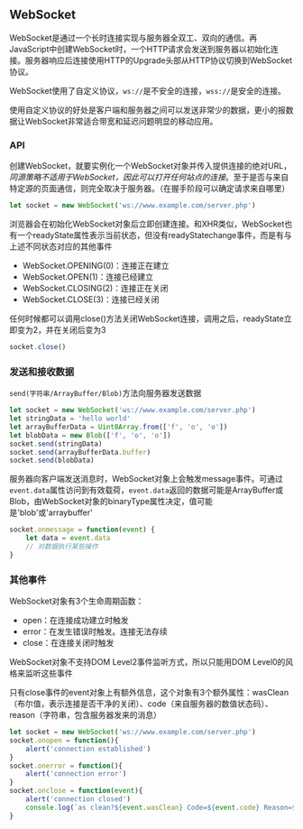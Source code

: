 ## WebSocket

WebSocket是通过一个长时连接实现与服务器全双工、双向的通信。再JavaScript中创建WebSocket时，一个HTTP请求会发送到服务器以初始化连接。服务器响应后连接使用HTTP的Upgrade头部从HTTP协议切换到WebSocket协议。  

WebSocket使用了自定义协议，`ws://`是不安全的连接，`wss://`是安全的连接。

使用自定义协议的好处是客户端和服务器之间可以发送非常少的数据，更小的报数据让WebSocket非常适合带宽和延迟问题明显的移动应用。  

### API

创建WebSocket，就要实例化一个WebSocket对象并传入提供连接的绝对URL，*同源策略不适用于WebSocket，因此可以打开任何站点的连接*。至于是否与来自特定源的页面通信，则完全取决于服务器。（在握手阶段可以确定请求来自哪里）

```js
let socket = new WebSocket('ws://www.example.com/server.php')
```

浏览器会在初始化WebSocket对象后立即创建连接。和XHR类似，WebSocket也有一个readyState属性表示当前状态，但没有readyStatechange事件，而是有与上述不同状态对应的其他事件

- WebSocket.OPENING(0)：连接正在建立
- WebSocket.OPEN(1)：连接已经建立
- WebSocket.CLOSING(2)：连接正在关闭
- WebSocket.CLOSE(3)：连接已经关闭

任何时候都可以调用close()方法关闭WebSocket连接，调用之后，readyState立即变为2，并在关闭后变为3

```js
socket.close()
```

### 发送和接收数据

`send(字符串/ArrayBuffer/Blob)`方法向服务器发送数据

```js
let socket = new WebSocket('ws://www.example.com/server.php')
let stringData = 'hello world'
let arrayBufferData = Uint8Array.from(['f', 'o', 'o'])
let blobData = new Blob(['f', 'o', 'o'])
socket.send(stringData)
socket.send(arrayBufferData.buffer)
socket.send(blobData)
```

服务器向客户端发送消息时，WebSocket对象上会触发message事件。可通过`event.data`属性访问到有效载荷，`event.data`返回的数据可能是ArrayBuffer或Blob，由WebSocket对象的binaryType属性决定，值可能是'blob'或'arraybuffer'

```js
socket.onmessage = function(event) {
    let data = event.data
    // 对数据执行某些操作
}
```

### 其他事件

WebSocket对象有3个生命周期函数：

- open：在连接成功建立时触发
- error：在发生错误时触发。连接无法存续
- close：在连接关闭时触发

WebSocket对象不支持DOM Level2事件监听方式，所以只能用DOM Level0的风格来监听这些事件

只有close事件的event对象上有额外信息，这个对象有3个额外属性：wasClean（布尔值，表示连接是否干净的关闭）、code（来自服务器的数值状态码）、reason（字符串，包含服务器发来的消息）

```js
let socket = new WebSocket('ws://www.example.com/server.php')
socket.onopen = function(){
    alert('connection established')
}
socket.onerror = function(){
    alert('connection error')
}
socket.onclose = function(event){
    alert('connection closed')
    console.log(`as clean?${event.wasClean} Code=${event.code} Reason=${event.readon}`)
}
```


